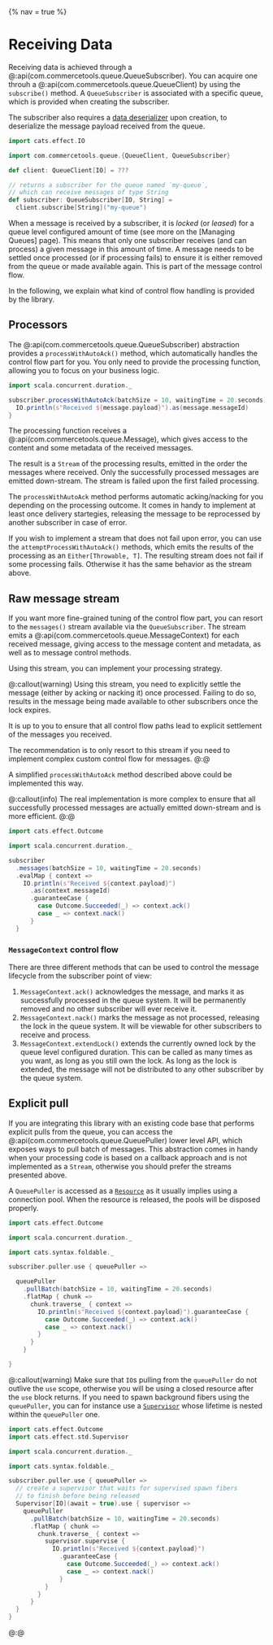 {% nav = true %}
# Receiving Data

Receiving data is achieved through a @:api(com.commercetools.queue.QueueSubscriber). You can acquire one throuh a @:api(com.commercetools.queue.QueueClient) by using the `subscribe()` method. A `QueueSubscriber` is associated with a specific queue, which is provided when creating the subscriber.

The subscriber also requires a [data deserializer][doc-deserializer] upon creation, to deserialize the message payload received from the queue.

```scala mdoc
import cats.effect.IO

import com.commercetools.queue.{QueueClient, QueueSubscriber}

def client: QueueClient[IO] = ???

// returns a subscriber for the queue named `my-queue`,
// which can receive messages of type String
def subscriber: QueueSubscriber[IO, String] =
  client.subscribe[String]("my-queue")
```

When a message is received by a subscriber, it is _locked_ (or _leased_) for a queue level configured amount of time (see more on the [Managing Queues] page). This means that only one subscriber receives (and can process) a given message in this amount of time. A message needs to be settled once processed (or if processing fails) to ensure it is either removed from the queue or made available again. This is part of the message control flow.

In the following, we explain what kind of control flow handling is provided by the library.

## Processors

The @:api(com.commercetools.queue.QueueSubscriber) abstraction provides a `processWithAutoAck()` method, which automatically handles the control flow part for you. You only need to provide the processing function, allowing you to focus on your business logic.

```scala mdoc:compile-only
import scala.concurrent.duration._

subscriber.processWithAutoAck(batchSize = 10, waitingTime = 20.seconds) { message =>
  IO.println(s"Received ${message.payload}").as(message.messageId)
}
```

The processing function receives a @:api(com.commercetools.queue.Message), which gives access to the content and some metadata of the received messages.

The result is a `Stream` of the processing results, emitted in the order the messages where received. Only the successfully processed messages are emitted down-stream. The stream is failed upon the first failed processing.

The `processWithAutoAck` method performs automatic acking/nacking for you depending on the processing outcome. It comes in handy to implement at least once delivery startegies, releasing the message to be reprocessed by another subscriber in case of error.

If you wish to implement a stream that does not fail upon error, you can use the `attemptProcessWithAutoAck()` methods, which emits the results of the processing as an `Either[Throwable, T]`. The resulting stream does not fail if some processing fails. Otherwise it has the same behavior as the stream above.

## Raw message stream

If you want more fine-grained tuning of the control flow part, you can resort to the `messages()` stream available via the `QueueSubscriber`.
The stream emits a @:api(com.commercetools.queue.MessageContext) for each received message, giving access to the message content and metadata, as well as to message control methods.

Using this stream, you can implement your processing strategy.

@:callout(warning)
Using this stream, you need to explicitly settle the message (either by acking or nacking it) once processed. Failing to do so, results in the message being made available to other subscribers once the lock expires.

It is up to you to ensure that all control flow paths lead to explicit settlement of the messages you received.

The recommendation is to only resort to this stream if you need to implement complex custom control flow for messages.
@:@

A simplified `processWithAutoAck` method described above could be implemented this way.

@:callout(info)
The real implementation is more complex to ensure that all successfully processed messages are actually emitted down-stream and is more efficient.
@:@

```scala mdoc:compile-only
import cats.effect.Outcome

import scala.concurrent.duration._

subscriber
  .messages(batchSize = 10, waitingTime = 20.seconds)
  .evalMap { context =>
    IO.println(s"Received ${context.payload}")
      .as(context.messageId)
      .guaranteeCase {
        case Outcome.Succeeded(_) => context.ack()
        case _ => context.nack()
      }
  }
```

### `MessageContext` control flow

There are three different methods that can be used to control the message lifecycle from the subscriber point of view:

 1. `MessageContext.ack()` acknowledges the message, and marks it as successfully processed in the queue system. It will be permanently removed and no other subscriber will ever receive it.
 2. `MessageContext.nack()` marks the message as not processed, releasing the lock in the queue system. It will be viewable for other subscribers to receive and process.
 3. `MessageContext.extendLock()` extends the currently owned lock by the queue level configured duration. This can be called as many times as you want, as long as you still own the lock. As long as the lock is extended, the message will not be distributed to any other subscriber by the queue system.

## Explicit pull

If you are integrating this library with an existing code base that performs explicit pulls from the queue, you can access the @:api(com.commercetools.queue.QueuePuller) lower level API, which exposes ways to pull batch of messages.
This abstraction comes in handy when your processing code is based on a callback approach and is not implemented as a `Stream`, otherwise you should prefer the streams presented above.

A `QueuePuller` is accessed as a [`Resource`][cats-effect-resource] as it usually implies using a connection pool. When the resource is released, the pools will be disposed properly.

```scala mdoc:compile-only
import cats.effect.Outcome

import scala.concurrent.duration._

import cats.syntax.foldable._

subscriber.puller.use { queuePuller =>

  queuePuller
    .pullBatch(batchSize = 10, waitingTime = 20.seconds)
    .flatMap { chunk =>
      chunk.traverse_ { context =>
        IO.println(s"Received ${context.payload}").guaranteeCase {
          case Outcome.Succeeded(_) => context.ack()
          case _ => context.nack()
        }
      }
    }

}
```

@:callout(warning)
Make sure that `IO`s pulling from the `queuePuller` do not outlive the `use` scope, otherwise you will be using a closed resource after the `use` block returns.
If you need to spawn background fibers using the `queuePuller`, you can for instance use a [`Supervisor`][cats-effect-supervisor] whose lifetime is nested within the `queuePuller` one.

```scala mdoc:compile-only
import cats.effect.Outcome
import cats.effect.std.Supervisor

import scala.concurrent.duration._

import cats.syntax.foldable._

subscriber.puller.use { queuePuller =>
  // create a supervisor that waits for supervised spawn fibers
  // to finish before being released
  Supervisor[IO](await = true).use { supervisor =>
    queuePuller
      .pullBatch(batchSize = 10, waitingTime = 20.seconds)
      .flatMap { chunk =>
        chunk.traverse_ { context =>
          supervisor.supervise {
            IO.println(s"Received ${context.payload}")
              .guaranteeCase {
                case Outcome.Succeeded(_) => context.ack()
                case _ => context.nack()
              }
          }
        }
      }
  }
}
```
@:@

[cats-effect-resource]: https://typelevel.org/cats-effect/docs/std/resource
[cats-effect-supervisor]: https://typelevel.org/cats-effect/docs/std/supervisor
[doc-deserializer]: serialization.md#data-deserializer
